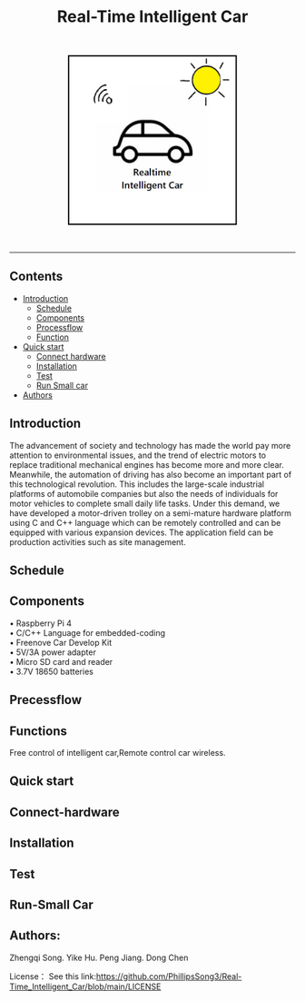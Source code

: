 <!-- PROJECT LOGO -->
<h1 align="center">Real-Time Intelligent Car</h1>
<p align="center">
<br/>
<p align="center">
<img src="https://github.com/PhillipsSong3/Real-Time_Intelligent_Car/blob/main/logo.png" width="300" height="300">
  </p>
<br/>


____________________________________________________________________________________________________________________________________________________________________
## Contents
<ul>
    <li><a href="#Introduction">Introduction</a>
        <ul>
            <li><a href="#Schedule">Schedule</a>
            <li><a href="#Components">Components</a>
            <li><a href="#Processflow">Processflow</a>
            <li><a href="#Functions">Function</a>
        </ul>
    <li><a href="#Quick start">Quick start</a>
        <ul>
            <li><a href="#Connect-hardware">Connect hardware</a>
            <li><a href="#Installation">Installation</a>
            <li><a href="#Test">Test</a>
            <li><a href="#Run-Small car">Run Small car</a>
        </ul>
    <li><a href="#Authors">Authors</a>
</ul>

## Introduction

The advancement of society and technology has made the world pay more attention to environmental issues, and the trend of electric motors to replace traditional mechanical engines has become more and more clear. Meanwhile, the automation of driving has also become an important part of this technological revolution. This includes the large-scale industrial platforms of automobile companies but also the needs of individuals for motor vehicles to complete small daily life tasks. Under this demand, we have developed a motor-driven trolley on a semi-mature hardware platform using C and C++ language which can be remotely controlled and can be equipped with various expansion devices. The application field can be production activities such as site management.


## Schedule

## Components
• Raspberry Pi 4 <br/>
• C/C++ Language for embedded-coding <br/>
• Freenove Car Develop Kit <br/>
• 5V/3A power adapter <br/>
• Micro SD card and reader <br/>
• 3.7V 18650 batteries <br/>

## Precessflow

## Functions
Free control of intelligent car,Remote control car wireless.

## Quick start

## Connect-hardware

## Installation

## Test

## Run-Small Car

## Authors:
Zhengqi Song.  Yike Hu.  Peng Jiang.   Dong Chen

License：
See this link:https://github.com/PhillipsSong3/Real-Time_Intelligent_Car/blob/main/LICENSE

